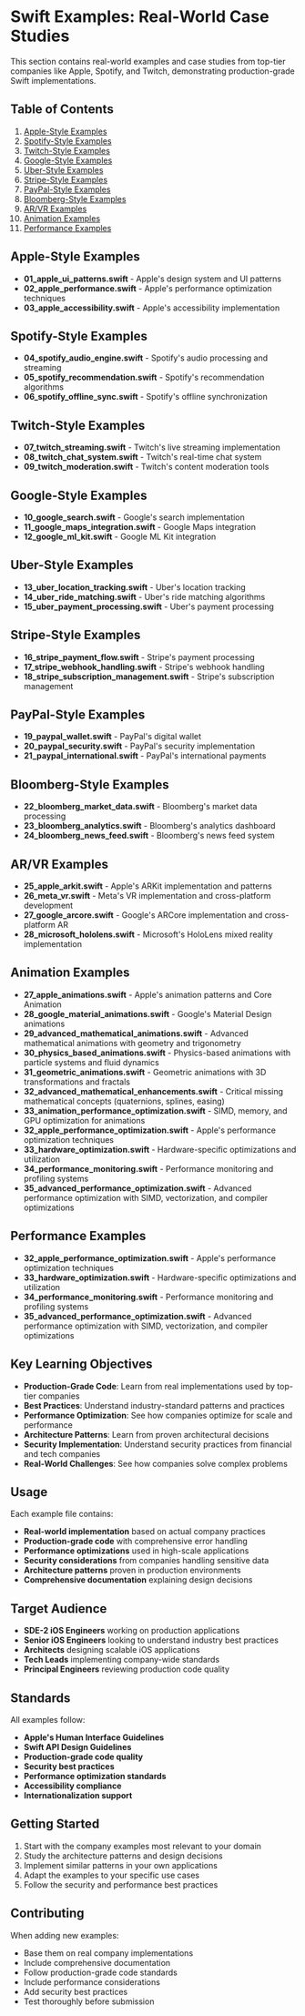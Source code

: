 # Swift Examples: Real-World Case Studies

This section contains real-world examples and case studies from top-tier companies like Apple, Spotify, and Twitch, demonstrating production-grade Swift implementations.

## Table of Contents

1. [Apple-Style Examples](#apple-style-examples)
2. [Spotify-Style Examples](#spotify-style-examples)
3. [Twitch-Style Examples](#twitch-style-examples)
4. [Google-Style Examples](#google-style-examples)
5. [Uber-Style Examples](#uber-style-examples)
6. [Stripe-Style Examples](#stripe-style-examples)
7. [PayPal-Style Examples](#paypal-style-examples)
8. [Bloomberg-Style Examples](#bloomberg-style-examples)
9. [AR/VR Examples](#ar-vr-examples)
10. [Animation Examples](#animation-examples)
11. [Performance Examples](#performance-examples)

## Apple-Style Examples

- **01_apple_ui_patterns.swift** - Apple's design system and UI patterns
- **02_apple_performance.swift** - Apple's performance optimization techniques
- **03_apple_accessibility.swift** - Apple's accessibility implementation

## Spotify-Style Examples

- **04_spotify_audio_engine.swift** - Spotify's audio processing and streaming
- **05_spotify_recommendation.swift** - Spotify's recommendation algorithms
- **06_spotify_offline_sync.swift** - Spotify's offline synchronization

## Twitch-Style Examples

- **07_twitch_streaming.swift** - Twitch's live streaming implementation
- **08_twitch_chat_system.swift** - Twitch's real-time chat system
- **09_twitch_moderation.swift** - Twitch's content moderation tools

## Google-Style Examples

- **10_google_search.swift** - Google's search implementation
- **11_google_maps_integration.swift** - Google Maps integration
- **12_google_ml_kit.swift** - Google ML Kit integration

## Uber-Style Examples

- **13_uber_location_tracking.swift** - Uber's location tracking
- **14_uber_ride_matching.swift** - Uber's ride matching algorithms
- **15_uber_payment_processing.swift** - Uber's payment processing

## Stripe-Style Examples

- **16_stripe_payment_flow.swift** - Stripe's payment processing
- **17_stripe_webhook_handling.swift** - Stripe's webhook handling
- **18_stripe_subscription_management.swift** - Stripe's subscription management

## PayPal-Style Examples

- **19_paypal_wallet.swift** - PayPal's digital wallet
- **20_paypal_security.swift** - PayPal's security implementation
- **21_paypal_international.swift** - PayPal's international payments

## Bloomberg-Style Examples

- **22_bloomberg_market_data.swift** - Bloomberg's market data processing
- **23_bloomberg_analytics.swift** - Bloomberg's analytics dashboard
- **24_bloomberg_news_feed.swift** - Bloomberg's news feed system

## AR/VR Examples

- **25_apple_arkit.swift** - Apple's ARKit implementation and patterns
- **26_meta_vr.swift** - Meta's VR implementation and cross-platform development
- **27_google_arcore.swift** - Google's ARCore implementation and cross-platform AR
- **28_microsoft_hololens.swift** - Microsoft's HoloLens mixed reality implementation

## Animation Examples

- **27_apple_animations.swift** - Apple's animation patterns and Core Animation
- **28_google_material_animations.swift** - Google's Material Design animations
- **29_advanced_mathematical_animations.swift** - Advanced mathematical animations with geometry and trigonometry
- **30_physics_based_animations.swift** - Physics-based animations with particle systems and fluid dynamics
- **31_geometric_animations.swift** - Geometric animations with 3D transformations and fractals
- **32_advanced_mathematical_enhancements.swift** - Critical missing mathematical concepts (quaternions, splines, easing)
- **33_animation_performance_optimization.swift** - SIMD, memory, and GPU optimization for animations
- **32_apple_performance_optimization.swift** - Apple's performance optimization techniques
- **33_hardware_optimization.swift** - Hardware-specific optimizations and utilization
- **34_performance_monitoring.swift** - Performance monitoring and profiling systems
- **35_advanced_performance_optimization.swift** - Advanced performance optimization with SIMD, vectorization, and compiler optimizations

## Performance Examples

- **32_apple_performance_optimization.swift** - Apple's performance optimization techniques
- **33_hardware_optimization.swift** - Hardware-specific optimizations and utilization
- **34_performance_monitoring.swift** - Performance monitoring and profiling systems
- **35_advanced_performance_optimization.swift** - Advanced performance optimization with SIMD, vectorization, and compiler optimizations

## Key Learning Objectives

- **Production-Grade Code**: Learn from real implementations used by top-tier companies
- **Best Practices**: Understand industry-standard patterns and practices
- **Performance Optimization**: See how companies optimize for scale and performance
- **Architecture Patterns**: Learn from proven architectural decisions
- **Security Implementation**: Understand security practices from financial and tech companies
- **Real-World Challenges**: See how companies solve complex problems

## Usage

Each example file contains:
- **Real-world implementation** based on actual company practices
- **Production-grade code** with comprehensive error handling
- **Performance optimizations** used in high-scale applications
- **Security considerations** from companies handling sensitive data
- **Architecture patterns** proven in production environments
- **Comprehensive documentation** explaining design decisions

## Target Audience

- **SDE-2 iOS Engineers** working on production applications
- **Senior iOS Engineers** looking to understand industry best practices
- **Architects** designing scalable iOS applications
- **Tech Leads** implementing company-wide standards
- **Principal Engineers** reviewing production code quality

## Standards

All examples follow:
- **Apple's Human Interface Guidelines**
- **Swift API Design Guidelines**
- **Production-grade code quality**
- **Security best practices**
- **Performance optimization standards**
- **Accessibility compliance**
- **Internationalization support**

## Getting Started

1. Start with the company examples most relevant to your domain
2. Study the architecture patterns and design decisions
3. Implement similar patterns in your own applications
4. Adapt the examples to your specific use cases
5. Follow the security and performance best practices

## Contributing

When adding new examples:
- Base them on real company implementations
- Include comprehensive documentation
- Follow production-grade code standards
- Include performance considerations
- Add security best practices
- Test thoroughly before submission

